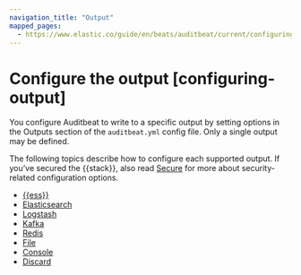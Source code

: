 ```yaml
---
navigation_title: "Output"
mapped_pages:
  - https://www.elastic.co/guide/en/beats/auditbeat/current/configuring-output.html
---
```


# Configure the output [configuring-output]


You configure Auditbeat to write to a specific output by setting options in the Outputs section of the `auditbeat.yml` config file. Only a single output may be defined.

The following topics describe how to configure each supported output. If you’ve secured the {{stack}}, also read [Secure](/reference/auditbeat/securing-auditbeat.md) for more about security-related configuration options.

* [{{ess}}](/reference/auditbeat/configure-cloud-id.md)
* [Elasticsearch](/reference/auditbeat/elasticsearch-output.md)
* [Logstash](/reference/auditbeat/logstash-output.md)
* [Kafka](/reference/auditbeat/kafka-output.md)
* [Redis](/reference/auditbeat/redis-output.md)
* [File](/reference/auditbeat/file-output.md)
* [Console](/reference/auditbeat/console-output.md)
* [Discard](/reference/auditbeat/discard-output.md)










